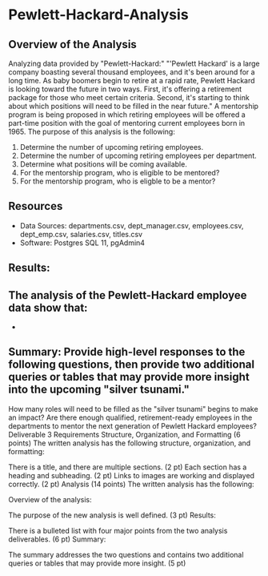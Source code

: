 # Pewlett-Hackard-Analysis
## Overview of the Analysis
Analyzing data provided by "Pewlett-Hackard:" "'Pewlett Hackard' is a large company boasting several thousand employees, and it's been around for a long time. As baby boomers begin to retire at a rapid rate, Pewlett Hackard is looking toward the future in two ways. First, it's offering a retirement package for those who meet certain criteria. Second, it's starting to think about which positions will need to be filled in the near future." A mentorship program is being proposed in which retiring employees will be offered a part-time position with the goal of mentoring current employees born in 1965. The purpose of this analysis is the following:
1. Determine the number of upcoming retiring employees.
2. Determine the number of upcoming retiring employees per department.
3. Determine what positions will be coming available.
4. For the mentorship program, who is eligible to be mentored? 
5. For the mentorship program, who is eligble to be a mentor?

## Resources
 - Data Sources: departments.csv, dept_manager.csv, employees.csv, dept_emp.csv, salaries.csv, titles.csv
  - Software: Postgres SQL 11, pgAdmin4

 ## Results: 
 The analysis of the Pewlett-Hackard employee data show that:
 - 
 - 
 ## Summary: Provide high-level responses to the following questions, then provide two additional queries or tables that may provide more insight into the upcoming "silver tsunami."
How many roles will need to be filled as the "silver tsunami" begins to make an impact?
Are there enough qualified, retirement-ready employees in the departments to mentor the next generation of Pewlett Hackard employees?
Deliverable 3 Requirements
Structure, Organization, and Formatting (6 points)
The written analysis has the following structure, organization, and formatting:

There is a title, and there are multiple sections. (2 pt)
Each section has a heading and subheading. (2 pt)
Links to images are working and displayed correctly. (2 pt)
Analysis (14 points)
The written analysis has the following:

Overview of the analysis:

The purpose of the new analysis is well defined. (3 pt)
Results:

There is a bulleted list with four major points from the two analysis deliverables. (6 pt)
Summary:

The summary addresses the two questions and contains two additional queries or tables that may provide more insight. (5 pt)